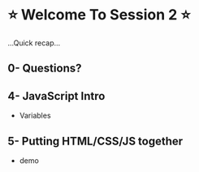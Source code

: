 # :star: Welcome To Session 2 :star:

...Quick recap...
## 0- Questions?

## 4- JavaScript Intro
- Variables
## 5- Putting HTML/CSS/JS together
- demo